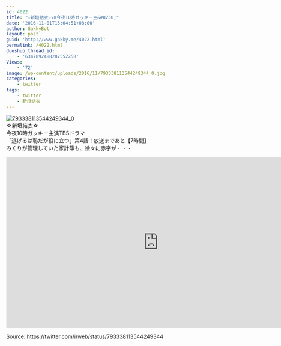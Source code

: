 ```yaml
---
id: 4022
title: "☆新垣結衣☆\n今夜10時ガッキー主&#8230;"
date: '2016-11-01T15:04:51+08:00'
author: GakkyBot
layout: post
guid: 'http://www.gakky.me/4022.html'
permalink: /4022.html
duoshuo_thread_id:
    - '6347892488287552258'
Views:
    - '72'
image: /wp-content/uploads/2016/11/793338113544249344_0.jpg
categories:
    - twitter
tags:
    - twitter
    - 新垣结衣
---
```


[![793338113544249344_0](http://www.yui-aragaki.org/wp-content/uploads/2016/11/793338113544249344_0.jpg)](http://www.yui-aragaki.org/wp-content/uploads/2016/11/793338113544249344_0.jpg)  
☆新垣結衣☆  
今夜10時ガッキー主演TBSドラマ  
「逃げるは恥だが役に立つ」第4話！放送まであと【7時間】  
みくりが管理していた家計簿も、徐々に赤字が・・・  
<iframe allowfullscreen="" frameborder="0" height="456" loading="lazy" src="https://www.youtube.com/embed/MGlhUlgMA7k?feature=oembed" width="810"></iframe>  
  
Source: <https://twitter.com/i/web/status/793338113544249344>